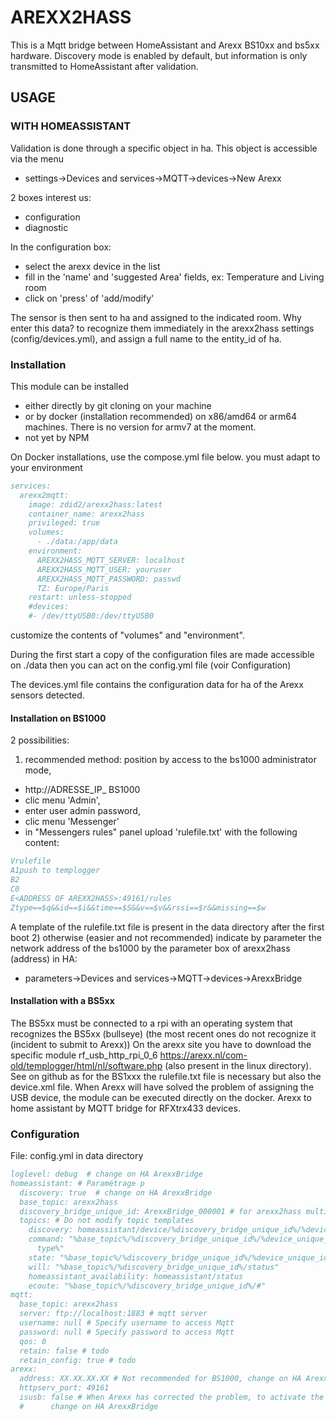 # AREXX2HASS

This is a Mqtt bridge between HomeAssistant and Arexx BS10xx and bs5xx hardware.
Discovery mode is enabled by default, but information is only transmitted to HomeAssistant after validation.

## USAGE 
### WITH HOMEASSISTANT
Validation is done through a specific object in ha.
This object is accessible via the menu
 - settings->Devices and services->MQTT->devices->New Arexx

2 boxes interest us:
- configuration
- diagnostic
  
In the configuration box:
- select the arexx device in the list
- fill in the 'name' and 'suggested Area' fields, ex: Temperature and Living room
- click on 'press' of 'add/modify'

The sensor is then sent to ha and assigned to the indicated room.
Why enter this data? to recognize them immediately in the arexx2hass settings (config/devices.yml), and assign a full name to the entity_id of ha.

### Installation
This module can be installed
- either directly by git cloning on your machine
- or by docker (installation recommended) on x86/amd64 or arm64 machines. There is no version for armv7 at the moment.
- not yet by NPM

On Docker installations, use the compose.yml file below. you must adapt to your environment
```bibtex
services:
  arexx2mqtt:
    image: zdid2/arexx2hass:latest
    container_name: arexx2hass
    privileged: true
    volumes:
      - ./data:/app/data
    environment:
      AREXX2HASS_MQTT_SERVER: localhost
      AREXX2HASS_MQTT_USER: youruser
      AREXX2HASS_MQTT_PASSWORD: passwd
      TZ: Europe/Paris
    restart: unless-stopped
    #devices:
    #- /dev/ttyUSB0:/dev/ttyUSB0
```
customize the contents of "volumes" and "environment".

During the first start a copy of the configuration files are made accessible on ./data
then you can act on the config.yml file (voir Configuration)
 
The devices.yml file contains the configuration data for ha of the Arexx sensors detected.

#### Installation on BS1000
2 possibilities:
1) recommended method: position by access to the bs1000 administrator mode,
- http://ADRESSE_IP_ BS1000
- clic menu 'Admin',
- enter user admin password,
- clic menu 'Messenger'
- in "Messengers rules" panel upload 'rulefile.txt' with the following content:
```bibtex
Vrulefile
A1push to templogger
B2
C0
E<ADDRESS OF AREXX2HASS>:49161/rules
Ztype==$q&&id==$i&&time==$S&&v==$v&&rssi==$r&&missing==$w
```
A template of the rulefile.txt file is present in the data directory after the first boot
2) otherwise (easier and not recommended) indicate by parameter the network address of the bs1000 by the parameter box of arexx2hass (address) in HA:
- parameters->Devices and services->MQTT->devices->ArexxBridge

#### Installation with a BS5xx
The BS5xx must be connected to a rpi with an operating system that recognizes the BS5xx (bullseye) (the most recent ones do not recognize it (incident to submit to Arexx))
On the arexx site you have to download the specific module rf_usb_http_rpi_0_6 https://arexx.nl/com-old/templogger/html/nl/software.php (also present in the linux directory). See on github
as for the BS1xxx the rulefile.txt file is necessary but also the device.xml file.
When Arexx will have solved the problem of assigning the USB device, the module can be executed directly on the docker.
Arexx to home assistant by MQTT bridge for RFXtrx433 devices. 


### Configuration
File: config.yml in data directory
```bibtex
loglevel: debug  # change on HA ArexxBridge 
homeassistant: # Paramétrage p
  discovery: true  # change on HA ArexxBridge 
  base_topic: arexx2hass
  discovery_bridge_unique_id: ArexxBridge_000001 # for arexx2hass multiple, change here
  topics: # Do not modify topic templates
    discovery: homeassistant/device/%discovery_bridge_unique_id%/%device_unique_id%/config
    command: "%base_topic%/%discovery_bridge_unique_id%/%device_unique_id%/%command\
      type%"
    state: "%base_topic%/%discovery_bridge_unique_id%/%device_unique_id%/state"
    will: "%base_topic%/%discovery_bridge_unique_id%/status"
    homeassistant_availability: homeassistant/status
    ecoute: "%base_topic%/%discovery_bridge_unique_id%/#"
mqtt:
  base_topic: arexx2hass
  server: ftp://localhost:1883 # mqtt server
  username: null # Specify username to access Mqtt
  password: null # Specify password to access Mqtt
  qos: 0
  retain: false # todo
  retain_config: true # todo
arexx:
  address: XX.XX.XX.XX # Not recommended for BS1000, change on HA ArexxBridge 
  httpserv_port: 49161
  isusb: false # When Arexx has corrected the problem, to activate the BS5xx directly on the same machine
  #      change on HA ArexxBridge 
  
```

